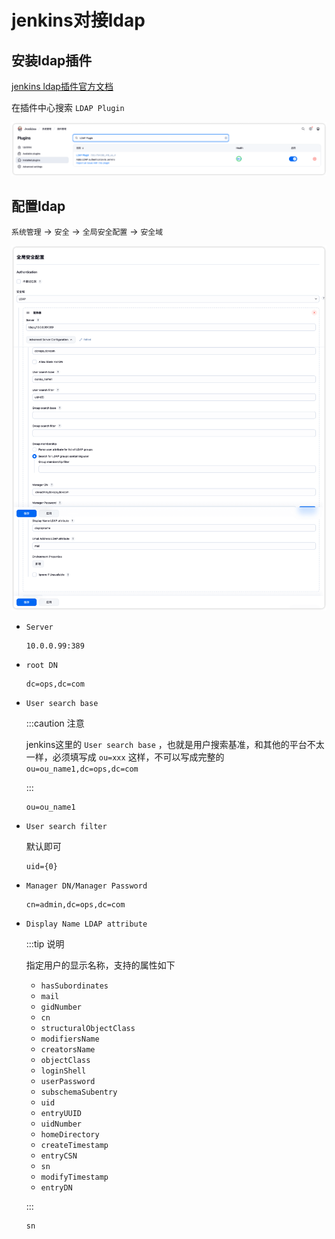 # jenkins对接ldap

## 安装ldap插件

[jenkins ldap插件官方文档](https://plugins.jenkins.io/ldap/)



在插件中心搜索 `LDAP Plugin`

![iShot_2025-09-29_19.16.28](https://raw.githubusercontent.com/pptfz/picgo-images/master/img/iShot_2025-09-29_19.16.28.png)





## 配置ldap

`系统管理` -> `安全` -> `全局安全配置` -> `安全域`

![iShot_2025-09-28_19.00.09](https://raw.githubusercontent.com/pptfz/picgo-images/master/img/iShot_2025-09-28_19.00.09.png)





- `Server`

  ```shell
  10.0.0.99:389
  ```

- `root DN`

  ```shell
  dc=ops,dc=com
  ```

- `User search base`

  :::caution 注意

  jenkins这里的 `User search base` ，也就是用户搜索基准，和其他的平台不太一样，必须填写成 `ou=xxx` 这样，不可以写成完整的 `ou=ou_name1,dc=ops,dc=com`

  :::

  ```shell
  ou=ou_name1
  ```

- `User search filter`

  默认即可

  ```shell
  uid={0}
  ```

- `Manager DN/Manager Password`

  ```shell
  cn=admin,dc=ops,dc=com
  ```



- `Display Name LDAP attribute`

  :::tip 说明

  指定用户的显示名称，支持的属性如下

  - `hasSubordinates`
  - `mail`
  - `gidNumber`
  - `cn`
  - `structuralObjectClass`
  - `modifiersName`
  - `creatorsName`
  - `objectClass`
  - `loginShell`
  - `userPassword`
  - `subschemaSubentry`
  - `uid`
  - `entryUUID`
  - `uidNumber`
  - `homeDirectory`
  - `createTimestamp`
  - `entryCSN`
  - `sn`
  - `modifyTimestamp`
  - `entryDN`

  :::

  ```
  sn
  ```

  









